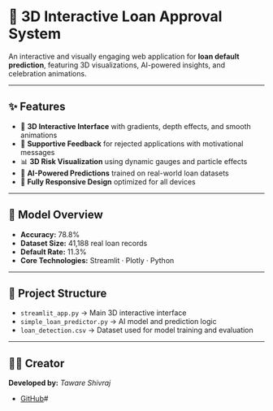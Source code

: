 # 🏦 3D Interactive Loan Approval System  

An interactive and visually engaging web application for **loan default prediction**, featuring 3D visualizations, AI-powered insights, and celebration animations.  

---

## ✨ Features  

- 🎨 **3D Interactive Interface** with gradients, depth effects, and smooth animations  
- 💬 **Supportive Feedback** for rejected applications with motivational messages  
- 📊 **3D Risk Visualization** using dynamic gauges and particle effects  
- 🤖 **AI-Powered Predictions** trained on real-world loan datasets  
- 📱 **Fully Responsive Design** optimized for all devices  

---

## 🎯 Model Overview  

- **Accuracy:** 78.8%  
- **Dataset Size:** 41,188 real loan records  
- **Default Rate:** 11.3%  
- **Core Technologies:** Streamlit · Plotly · Python  

---


## 📁 Project Structure  

- `streamlit_app.py` → Main 3D interactive interface  
- `simple_loan_predictor.py` → AI model and prediction logic  
- `loan_detection.csv` → Dataset used for model training and evaluation  

---

## 👨‍💻 Creator  

**Developed by:** *Taware Shivraj*  
- [GitHub](https://github.com/shivraj110504)#
